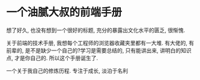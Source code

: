 # 一个油腻大叔的前端手册





想了好久, 也没有想到一个很好的标题, 充分的暴露出文化水平的匮乏, 很惭愧.

关于前端的技术手册, 我想每个工程师的浏览器收藏夹里都有一大堆. 有大佬的, 有前辈的, 是不是缺少一个自己的?学习是需要总结的, 只有能讲出来, 讲明白的知识点, 才是你自己的. 所以这个手册诞生了.

一个关于我自己的修炼历程. 专注于成长, 淡泊于名利

